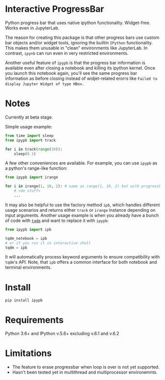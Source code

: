 # Interactive ProgressBar
Python progress bar that uses native ipython functionality. Widget-free. Works even in JupyterLab.

The reason for creating this package is that other progress bars use custom bar objects and/or widget tools, ignoring the builtin `IPython` functionality. This makes them unusable in "clean" environments like JupyterLab. In contrast, `ipynb` can run even in very restricted environments.

Another useful feature of `ipypb` is that the progress bar information is available even after closing a notebook and killing its ipython kernel. Once you launch this notebook again, you'll see the same progress bar information as before closing instead of widjet-related erorrs like `Failed to display Jupyter Widget of type HBox`.

# Notes
Currently at beta stage.

Simple usage example:
```python
from time import sleep
from ipypb import track

for i in track(range(10)):
    sleep(0.1)
```
A few other conveniences are available. For example, you can use `ipypb` as a python's range-like function:
```python
from ipypb import irange

for i in irange(1, 10, 2): # same as range(1, 10, 2) but with progressbar
    # <do stuff>
    ...
```
It may also be helpful to use the factory method `ipb`, which handles different usage scenarios and returns either `track` or `irange` instance depending on input arguments. Another usage example is when you already have a bunch of code with [`tqdm`](https://github.com/tqdm/tqdm) and want to 
replace it with `ipypb`:
```python
from ipypb import ipb

tqdm_notebook = ipb
# or if you run it in interactive shell
tqdm = ipb
```
It will automatically process keyword arguments to ensure compatibility with `tqdm`'s API. Note, that `ipb` offers a common interface for both notebook and terminal environments.

# Install
`pip install ipypb`

# Requirements
Python 3.6+ and IPython v.5.6+ excluding v.6.1 and v.6.2

# Limitations
- The feature to erase progressbar when loop is over is not yet supported.
- Hasn't been tested yet in multithread and multiprocessor environemnts.
